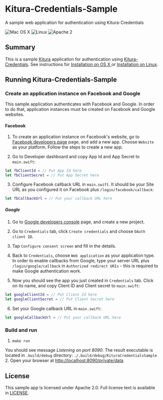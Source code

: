 # Kitura-Credentials-Sample
A sample web application for authentication using Kitura-Credentials

![Mac OS X](https://img.shields.io/badge/os-Mac%20OS%20X-green.svg?style=flat)
![Linux](https://img.shields.io/badge/os-linux-green.svg?style=flat)
![Apache 2](https://img.shields.io/badge/license-Apache2-blue.svg?style=flat)

## Summary

This is a sample [Kitura](https://github.com/IBM-Swift/Kitura) application for authentication using [Kitura-Credentials](https://github.com/IBM-Swift/Kitura-Credentials). See instructions for [Installation on OS X ](https://github.com/IBM-Swift/Kitura#installation-os-x) or [Installation on Linux](https://github.com/IBM-Swift/Kitura#installation-linux-apt-based).

## Running Kitura-Credentials-Sample

### Create an application instance on Facebook and Google

This sample application authenticates with Facebook and Google. In order to do that, application instances must be created on Facebook and Google websites.

#### Facebook

1. To create an application instance on Facebook's website, go to  [Facebook developers page](https://developers.facebook.com/apps/) page, and add a new app. Choose `Website` as your platform. Follow the steps to create a new app.

2. Go to Developer dashboard and copy App Id and App Secret to `main.swift`:
```swift
let fbClientId = // Put App Id here
let fbClientSecret = // Put App Secret here
```
3. Configure Facebook callback URL in `main.swift`. It should be your Site URL as you configured it on Facebook plus `/login/facebook/callback`:
```swift
let fbCallbackUrl = // Put your callback URL here
```

##### Google

1. Go to [Google developers console](https://console.developers.google.com/) page, and create  a new project.

2. Go to `Credentials` tab, click `Create credentials` and choose `OAuth client ID`.

3. Tap `Configure consent screen` and fill in the details.

4. Back to `Credentials`, choose `Web application` as your application type. In order to enable callbacks from Google, type your server URL plus `/login/google/callback` in `Authorized redirect URIs` - this is required to make Google authentication work.

5. Now you should see the app you just created in `Credentials` tab. Click on its name, and copy Client ID and Client secret  to `main.swift`:
```swift
let googleClientId = // Put Client Id here
let googleClientSecret = // Put Client Secret here
```
6. Set your Google callback URL in `main.swift`:
```swift
let googleCallbackUrl = // Put your callback URL here
```


### Build and run
1. `make run`

  You should see message _Listening on port 8090_. The result executable is located in `.build/debug` directory: `./.build/debug/KituraCredentialsSample`
2. Open your browser at [http://localhost:8090/private/data](http://localhost:8090/private/data)

## License

This sample app is licensed under Apache 2.0. Full license text is available in [LICENSE](LICENSE.txt).
